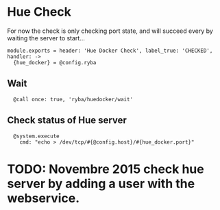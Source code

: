 
# Hue Check

For now the check is only checking port state, and will succeed every by waiting
the server to start...

    module.exports = header: 'Hue Docker Check', label_true: 'CHECKED', handler: ->
      {hue_docker} = @config.ryba

## Wait

      @call once: true, 'ryba/huedocker/wait'

## Check status of Hue server

      @system.execute
        cmd: "echo > /dev/tcp/#{@config.host}/#{hue_docker.port}"

  # TODO: Novembre 2015 check hue server by adding a user with the webservice.
